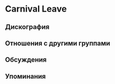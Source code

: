 # Carnival Leave



## Дискография


## Отношения с другими группами


## Обсуждения


## Упоминания

